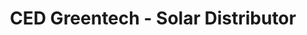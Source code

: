 ---
title: "CED Greentech - Solar Distributor"
url: /stroudsburg/ced-greentech-solar-distributor/
shop: wholesale
---